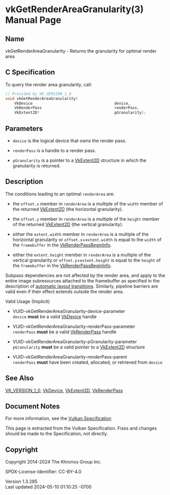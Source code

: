 # vkGetRenderAreaGranularity(3) Manual Page

## Name

vkGetRenderAreaGranularity - Returns the granularity for optimal render
area



## <a href="#_c_specification" class="anchor"></a>C Specification

To query the render area granularity, call:

``` c
// Provided by VK_VERSION_1_0
void vkGetRenderAreaGranularity(
    VkDevice                                    device,
    VkRenderPass                                renderPass,
    VkExtent2D*                                 pGranularity);
```

## <a href="#_parameters" class="anchor"></a>Parameters

- `device` is the logical device that owns the render pass.

- `renderPass` is a handle to a render pass.

- `pGranularity` is a pointer to a [VkExtent2D](https://registry.khronos.org/vulkan/specs/1.3-extensions/man/html/VkExtent2D.html)
  structure in which the granularity is returned.

## <a href="#_description" class="anchor"></a>Description

The conditions leading to an optimal `renderArea` are:

- the `offset.x` member in `renderArea` is a multiple of the `width`
  member of the returned [VkExtent2D](https://registry.khronos.org/vulkan/specs/1.3-extensions/man/html/VkExtent2D.html) (the horizontal
  granularity).

- the `offset.y` member in `renderArea` is a multiple of the `height`
  member of the returned [VkExtent2D](https://registry.khronos.org/vulkan/specs/1.3-extensions/man/html/VkExtent2D.html) (the vertical
  granularity).

- either the `extent.width` member in `renderArea` is a multiple of the
  horizontal granularity or `offset.x`+`extent.width` is equal to the
  `width` of the `framebuffer` in the
  [VkRenderPassBeginInfo](https://registry.khronos.org/vulkan/specs/1.3-extensions/man/html/VkRenderPassBeginInfo.html).

- either the `extent.height` member in `renderArea` is a multiple of the
  vertical granularity or `offset.y`+`extent.height` is equal to the
  `height` of the `framebuffer` in the
  [VkRenderPassBeginInfo](https://registry.khronos.org/vulkan/specs/1.3-extensions/man/html/VkRenderPassBeginInfo.html).

Subpass dependencies are not affected by the render area, and apply to
the entire image subresources attached to the framebuffer as specified
in the description of <a
href="https://registry.khronos.org/vulkan/specs/1.3-extensions/html/vkspec.html#renderpass-layout-transitions"
target="_blank" rel="noopener">automatic layout transitions</a>.
Similarly, pipeline barriers are valid even if their effect extends
outside the render area.

Valid Usage (Implicit)

- <a href="#VUID-vkGetRenderAreaGranularity-device-parameter"
  id="VUID-vkGetRenderAreaGranularity-device-parameter"></a>
  VUID-vkGetRenderAreaGranularity-device-parameter  
  `device` **must** be a valid [VkDevice](https://registry.khronos.org/vulkan/specs/1.3-extensions/man/html/VkDevice.html) handle

- <a href="#VUID-vkGetRenderAreaGranularity-renderPass-parameter"
  id="VUID-vkGetRenderAreaGranularity-renderPass-parameter"></a>
  VUID-vkGetRenderAreaGranularity-renderPass-parameter  
  `renderPass` **must** be a valid [VkRenderPass](https://registry.khronos.org/vulkan/specs/1.3-extensions/man/html/VkRenderPass.html)
  handle

- <a href="#VUID-vkGetRenderAreaGranularity-pGranularity-parameter"
  id="VUID-vkGetRenderAreaGranularity-pGranularity-parameter"></a>
  VUID-vkGetRenderAreaGranularity-pGranularity-parameter  
  `pGranularity` **must** be a valid pointer to a
  [VkExtent2D](https://registry.khronos.org/vulkan/specs/1.3-extensions/man/html/VkExtent2D.html) structure

- <a href="#VUID-vkGetRenderAreaGranularity-renderPass-parent"
  id="VUID-vkGetRenderAreaGranularity-renderPass-parent"></a>
  VUID-vkGetRenderAreaGranularity-renderPass-parent  
  `renderPass` **must** have been created, allocated, or retrieved from
  `device`

## <a href="#_see_also" class="anchor"></a>See Also

[VK_VERSION_1_0](https://registry.khronos.org/vulkan/specs/1.3-extensions/man/html/VK_VERSION_1_0.html), [VkDevice](https://registry.khronos.org/vulkan/specs/1.3-extensions/man/html/VkDevice.html),
[VkExtent2D](https://registry.khronos.org/vulkan/specs/1.3-extensions/man/html/VkExtent2D.html), [VkRenderPass](https://registry.khronos.org/vulkan/specs/1.3-extensions/man/html/VkRenderPass.html)

## <a href="#_document_notes" class="anchor"></a>Document Notes

For more information, see the <a
href="https://registry.khronos.org/vulkan/specs/1.3-extensions/html/vkspec.html#vkGetRenderAreaGranularity"
target="_blank" rel="noopener">Vulkan Specification</a>

This page is extracted from the Vulkan Specification. Fixes and changes
should be made to the Specification, not directly.

## <a href="#_copyright" class="anchor"></a>Copyright

Copyright 2014-2024 The Khronos Group Inc.

SPDX-License-Identifier: CC-BY-4.0

Version 1.3.285  
Last updated 2024-05-10 01:10:25 -0700
